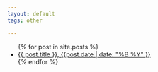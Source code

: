 ```yaml
---
layout: default
tags: other

---
```


<!-- Directory for the bloggish posts --> 


<ul id="blog_directory">
  {% for post in site.posts %}
    <li>
      <a href="{{ post.url }}">{{ post.title }},  {{post.date | date: "%B %Y" }} </a>
    </li>
  {% endfor %}
</ul>



